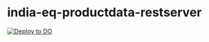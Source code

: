 # india-eq-productdata-restserver

[![Deploy to DO](https://mp-assets1.sfo2.digitaloceanspaces.com/deploy-to-do/do-btn-blue.svg)](https://cloud.digitalocean.com/apps/new?repo=https://github.com/dipankargoswami/india-eq-productdata-restserver.git/tree/main)
